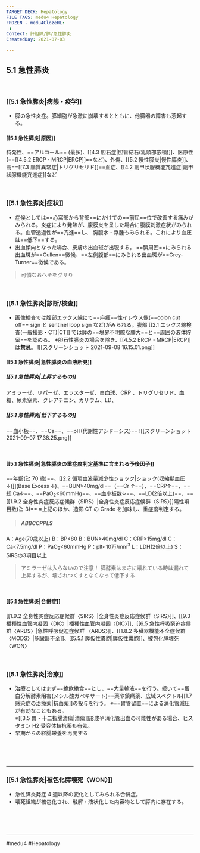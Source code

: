 ```yaml
---
TARGET DECK: Hepatology
FILE TAGS: medu4 Hepatology
FROZEN - medu4ClozeHL:
 : 
Context: 肝胆膵/膵/急性膵炎
CreatedDay: 2021-07-03

---
```


## 5.1 急性膵炎

<br>

### [[5.1 急性膵炎|病態・疫学]]
* 膵の急性炎症。膵細胞が急激に崩壊するとともに、他臓器の障害も惹起する。
#### [[5.1 急性膵炎|原因]]
特発性、==アルコール== (最多)、[[4.3 胆石症|胆管結石(乳頭部嵌頓)]]、医原性(==[[4.5.2 ERCP・MRCP|ERCP]]==など)、外傷、[[5.2 慢性膵炎|慢性膵炎]]、高==[[7.3 脂質異常症|トリグリセリド]]==血症、[[4.2 副甲状腺機能亢進症|副甲状腺機能亢進症]]など
<!--ID: 1625819548444-->


<br>

### [[5.1 急性膵炎|症状]]
* 症候としては==心窩部から背部==にかけての==前屈==位で改善する痛みがみられる。炎症により発熱が、腹膜炎を呈した場合に腹膜刺激症状がみられる。血管透過性が==亢進==し、 胸腹水・浮腫もみられる。これにより血圧は==低下==する。
* 出血傾向となった場合、皮膚の出血斑が出現する。  ==臍周囲==にみられる出血斑が==Cullen==徴候、==左側腹部==にみられる出血斑が==Grey-Turner==徴候である。
> 可憐なおへそをグサり
<!--ID: 1625819548450-->



<br>

### [[5.1 急性膵炎|診断/検査]]
* 画像検査では腹部エックス線にて==麻痺==性イレウス像(==colon cut off== sign と sentinel loop sign など)がみられる。腹部 [[2.1 エックス線検査(一般撮影・CT)|CT]] では膵の==境界不明瞭な腫大==と==周囲の液体貯留==を認める。
※胆石性膵炎の場合を除き、[[4.5.2 ERCP・MRCP|ERCP]]は**禁忌**。
![[スクリーンショット 2021-09-08 16.15.01.png]]
<!--ID: 1625819548456-->




#### [[5.1 急性膵炎|急性膵炎の血液所見]]
##### [[5.1 急性膵炎|上昇するもの]]
アミラーゼ、リパーゼ、エラスターゼ、白血球、CRP 、トリグリセリド、血糖、尿素窒素、クレアチニン、カリウム、LD、
##### [[5.1 急性膵炎|低下するもの]]
==血小板==、==Ca==、==pH(代謝性アシドーシス)==
![[スクリーンショット 2021-09-07 17.38.25.png]]
<!--ID: 1631007221946-->


<br>

#### [[5.1 急性膵炎|急性膵炎の重症度判定基準に含まれる予後因子]]
==年齢(≧ 70 歳)==、[[2.2 循環血液量減少性ショック|ショック(収縮期血圧↓)]](Base Excess ↓)、==BUN>40mg/dl==（==Cr ↑==）、==CRP↑==、==総 Ca↓==、==PaO<sub>2</sub><60mmHg==、==血小板数↓==、==LD(2倍以上)==、==[[1.9.2 全身性炎症反応症候群〈SIRS〉|全身性炎症反応症候群〈SIRS〉]]陽性項目数(≧ 3)==
※上記のほか、造影 CT の Grade を加味し、重症度判定する。
> ##### ABBCCPPLS
A：Age(70歳以上)
B：BP<80
B：BUN>40mg/dl
C：CRP>15mg/dl
C：Ca<7.5mg/dl
P：PaO<sub>2</sub><60mmHg
P：plt<10万/mm<sup>3</sup>
L：LDH(2倍以上)
S：SIRSの3項目以上
<!--ID: 1652999969267-->
 

>アミラーゼは入らないので注意！
>膵酵素はまさに壊れている時は漏れて上昇するが、壊されつくすとなくなって低下する



<br>


#### [[5.1 急性膵炎|合併症]]
[[1.9.2 全身性炎症反応症候群〈SIRS〉|全身性炎症反応症候群〈SIRS〉]]、[[9.3 播種性血管内凝固〈DIC〉|播種性血管内凝固〈DIC〉]]、[[6.5 急性呼吸窮迫症候群〈ARDS〉|急性呼吸促迫症候群 〈ARDS〉]]、[[1.8.2 多臓器機能不全症候群〈MODS〉|多臓器不全]]、[[5.5.1 膵仮性嚢胞|膵仮性囊胞]]、被包化膵壊死〈WON〉


<br>

### [[5.1 急性膵炎|治療]]
* 治療としてはまず==絶飲絶食==とし、==大量輸液==を行う。続いて==蛋白分解酵素阻害(メシル酸ガベキサート)==薬や鎮痛薬、広域スペクトル[[1.7 感染症の治療薬|抗菌薬]]の投与を行う。
※==胃管留置==による消化管減圧が有効なこともある。  
※[[3.5 胃・十二指腸潰瘍|潰瘍]]形成や消化管出血の可能性がある場合、ヒスタミン H2 受容体拮抗薬も有効。
* 早期からの経腸栄養を再開する
<!--ID: 1625819548461-->


<br><br><br>

---

### [[5.1 急性膵炎|被包化膵壊死〈WON〉]]
* 急性膵炎発症 4 週以降の変化としてみられる合併症。 
* 壊死組織が被包化され、融解・液状化した内容物として膵内に存在する。
    


<br><br><br>

---
#medu4 #Hepatology  

